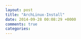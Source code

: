 ```yaml
---
layout: post
title: "ArchLinux-Install"
date: 2014-09-28 00:08:29 +0000
comments: true
categories: 
---
```

